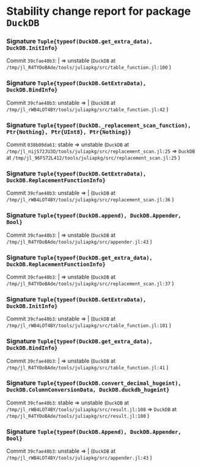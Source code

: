 # Stability change report for package `DuckDB`

### Signature `Tuple{typeof(DuckDB.get_extra_data), DuckDB.InitInfo}`

Commit `39cfae40b3`: | => unstable (`DuckDB` at `/tmp/jl_R4TYDoBAde/tools/juliapkg/src/table_function.jl:100` )  

### Signature `Tuple{typeof(DuckDB.GetExtraData), DuckDB.BindInfo}`

Commit `39cfae40b3`: unstable => | (`DuckDB` at `/tmp/jl_rWB4LOT4BY/tools/juliapkg/src/table_function.jl:42` )  

### Signature `Tuple{typeof(DuckDB._replacement_scan_function), Ptr{Nothing}, Ptr{UInt8}, Ptr{Nothing}}`

Commit `038b09da61`: stable => unstable (`DuckDB` at `/tmp/jl_nijS72JU3O/tools/juliapkg/src/replacement_scan.jl:25` => `DuckDB` at `/tmp/jl_96FS72L412/tools/juliapkg/src/replacement_scan.jl:25` )  

### Signature `Tuple{typeof(DuckDB.GetExtraData), DuckDB.ReplacementFunctionInfo}`

Commit `39cfae40b3`: unstable => | (`DuckDB` at `/tmp/jl_rWB4LOT4BY/tools/juliapkg/src/replacement_scan.jl:36` )  

### Signature `Tuple{typeof(DuckDB.append), DuckDB.Appender, Bool}`

Commit `39cfae40b3`: | => unstable (`DuckDB` at `/tmp/jl_R4TYDoBAde/tools/juliapkg/src/appender.jl:43` )  

### Signature `Tuple{typeof(DuckDB.get_extra_data), DuckDB.ReplacementFunctionInfo}`

Commit `39cfae40b3`: | => unstable (`DuckDB` at `/tmp/jl_R4TYDoBAde/tools/juliapkg/src/replacement_scan.jl:37` )  

### Signature `Tuple{typeof(DuckDB.GetExtraData), DuckDB.InitInfo}`

Commit `39cfae40b3`: unstable => | (`DuckDB` at `/tmp/jl_rWB4LOT4BY/tools/juliapkg/src/table_function.jl:101` )  

### Signature `Tuple{typeof(DuckDB.get_extra_data), DuckDB.BindInfo}`

Commit `39cfae40b3`: | => unstable (`DuckDB` at `/tmp/jl_R4TYDoBAde/tools/juliapkg/src/table_function.jl:41` )  

### Signature `Tuple{typeof(DuckDB.convert_decimal_hugeint), DuckDB.ColumnConversionData, DuckDB.duckdb_hugeint}`

Commit `39cfae40b3`: stable => unstable (`DuckDB` at `/tmp/jl_rWB4LOT4BY/tools/juliapkg/src/result.jl:108` => `DuckDB` at `/tmp/jl_R4TYDoBAde/tools/juliapkg/src/result.jl:108` )  

### Signature `Tuple{typeof(DuckDB.Append), DuckDB.Appender, Bool}`

Commit `39cfae40b3`: unstable => | (`DuckDB` at `/tmp/jl_rWB4LOT4BY/tools/juliapkg/src/appender.jl:43` )  

